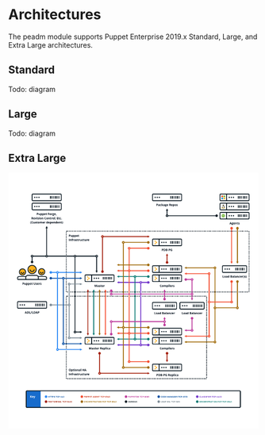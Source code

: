 # Architectures

The peadm module supports Puppet Enterprise 2019.x Standard, Large, and Extra Large architectures.

## Standard

Todo: diagram

## Large

Todo: diagram

## Extra Large

![architecture](images/architecture.png)
